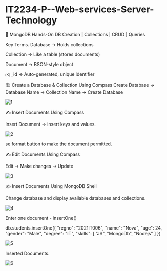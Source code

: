 # IT2234-P--Web-services-Server-Technology
🍃 MongoDB Hands-On
DB Creation | Collections | CRUD | Queries

Key Terms.
Database → Holds collections

Collection → Like a table (stores documents)

Document → BSON-style object

🄚 _id → Auto-generated, unique identifier

🏗️ Create a Database & Collection Using Compass
Create Database -> Database Name -> Collection Name -> Create Database

![1](https://github.com/user-attachments/assets/1419d493-e2ba-4fad-b391-b36a662a5f82)



✍️ Insert Documents Using Compass

Insert Document -> insert keys and values.

![2](https://github.com/user-attachments/assets/6c5527e2-ebb7-4abd-b1ef-f2236a74f753)

se format button to make the document permitted.


✍️ Edit Documents Using Compass

Edit -> Make changes -> Update

![3](https://github.com/user-attachments/assets/9592c8e8-d46d-4a05-ab65-20566caa297b)

✍️ Insert Documents Using MongoDB Shell

Change database and display available databases and collections.

![4](https://github.com/user-attachments/assets/b2cc79c9-4590-44fb-b8eb-6828bec45172)


Enter one document - insertOne()

  db.students.insertOne({
  "regno": "2021IT006",
  "name": "Nova",
  "age": 24,
  "gender": "Male",
  "degree": "IT",
  "skills": [
    "JS",
    "MongoDb",
    "Nodejs"
  ]
})



![5](https://github.com/user-attachments/assets/e08bf123-6d7b-4555-bb4a-c2152470091f)

Inserted Documents.


![6](https://github.com/user-attachments/assets/e741ca97-5e5b-4a64-8fe9-cdd7dd3e6e7a)








